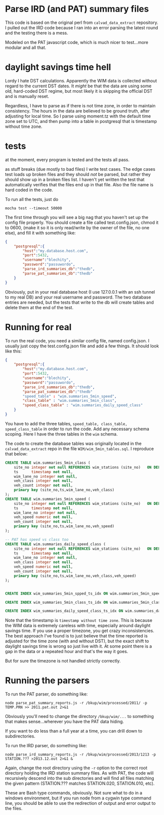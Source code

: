 # Parse IRD (and PAT) summary files

This code is based on the original perl from `calvad_data_extract`
repository.  I pulled out the IRD code because I ran into an error
parsing the latest round and the testing there is a mess.

Modeled on the PAT javascript code, which is much nicer to test...more
modular and all that.

# daylight savings time hell

Lordy I hate DST calculations.  Apparently the WIM data is collected
without regard to the current DST dates.  It *might* be that the data
are using some old, hard-coded DST regime, but most likely it is
skipping the official DST and is manually reset.

Regardless, I have to parse as if there is not time zone, in order to
maintain consistency.  The hours in the data are believed to be ground
truth, after adjusting for local time.  So I parse using moment.tz
with the default time zone set to UTC, and then pump into a table in
postgresql that is timestamp without time zone.

# tests

at the moment, every program is tested and the tests all pass.

as stuff breaks (due mostly to bad files) I write test cases.  The
edge cases test loads up broken files and they should *not* be parsed,
but rather they should show up in a broken files list.  I haven't yet
written the test that automatically verifies that the files end up in
that file.  Also the file name is hard coded in the code.


To run all the tests, just do

```
mocha test --timeout 50000
```

The first time through you will see a big nag that you haven't set up
the config file properly.  You should create a file called
test.config.json, chmod it to 0600, (make it so it is only read/write
by the owner of the file, no one else), and fill it with something
like:

```json
{
    "postgresql":{
        "host":"my.database.host.com",
        "port":5432,
        "username":"blechity",
        "password":"passuwordo",
        "parse_ird_summaries_db":"thedb",
        "parse_pat_summaries_db":"thedb"
    }
}
```

Obviously, put in your real database host (I use 127.0.0.1 with an ssh
tunnel to my real DB) and your real username and password.  The two
database entries are needed, but the tests that write to the db will
create tables and delete them at the end of the test.

# Running for real

To run the real code, you need a similar config file, named
config.json.  I usually just copy the test.config.json file and add a
few things.  It should look like this:

```json
{
    "postgresql":{
        "host":"my.database.host.com",
        "port":5432,
        "username":"blechity",
        "password":"passuwordo",
        "parse_ird_summaries_db":"thedb",
        "parse_pat_summaries_db":"thedb"
        "speed_table" : "wim.summaries_5min_speed",
        "class_table" : "wim.summaries_5min_class",
        "speed_class_table" : "wim.summaries_daily_speed_class"
    }
}
```

You have to add the three tables, `speed_table, class_table,
speed_class_table` in order to run the code.  Add any necessary schema
scoping.  Here I have the three tables in the `wim` schema.

The code to create the database tables was originally located in the
`calvad_data_extract` repo in the file `WIM/wim_5min_tables.sql`.  I
reproduce that below:

```sql
CREATE TABLE wim.summaries_5min_class (
    site_no integer not null REFERENCES wim_stations (site_no)   ON DELETE RESTRICT,
    ts      timestamp not null,
    wim_lane_no integer not null,
    veh_class integer not null,
    veh_count integer not null,
    primary key (site_no,ts,wim_lane_no,veh_class)
);
CREATE TABLE wim.summaries_5min_speed (
    site_no integer not null REFERENCES wim_stations (site_no)   ON DELETE RESTRICT,
    ts      timestamp not null,
    wim_lane_no integer not null,
    veh_speed numeric not null,
    veh_count integer not null,
    primary key (site_no,ts,wim_lane_no,veh_speed)
);

-- PAT has speed vs class too
CREATE TABLE wim.summaries_daily_speed_class (
    site_no integer not null REFERENCES wim_stations (site_no)   ON DELETE RESTRICT,
    ts      timestamp not null,
    wim_lane_no integer not null,
    veh_class integer not null,
    veh_speed numeric not null,
    veh_count integer not null,
    primary key (site_no,ts,wim_lane_no,veh_class,veh_speed)
);


CREATE INDEX wim_summaries_5min_spped_ts_idx ON wim.summaries_5min_speed(ts);

CREATE INDEX wim_summaries_5min_class_ts_idx ON wim.summaries_5min_class(ts);

CREATE INDEX wim_summaries_daily_speed_class_ts_idx ON wim.summaries_daily_speed_class(ts);
```

Note that the timestamp is `timestamp without time zone`.  This is
because the WIM data is extremely careless with time, especially
around daylight savings time.  If you use a proper timezone, you get
crazy inconsistencies.  The best approach I've found is to just
believe that the time reported is adjusted for the time zone (with and
without DST), but the exact shift to daylight savings time is wrong so
just live with it.  At some point there is a gap in the data or a
repeated hour and that's the way it goes.

But for sure the timezone is not handled strictly correctly.

# Running the parsers

To run the PAT parser, do something like:

```
node parse_pat_summary_reports.js -r /bkup/wim/processed/2011/ -p TEMP.PRN >> 2011.pat.out 2>&1
```

Obviously you'll need to change the directory `/bkup/wim/...` to
something that makes sense...wherever you have the PAT data hiding.

If you want to do less than a full year at a time, you can drill down
to subdirectories.

To run the IRD parser, do something like:


```
node parse_ird_summary_reports.js -r /bkup/wim/processed/2013/1213 -p STATION.??? >2013.12.out 2>&1 &
```

Again, change the root directory using the `-r` option to the correct
root directory holding the IRD station summary files.  As with PAT,
the code will recursively descend into the sub directories and will
find all files matching the given pattern (STATION.??? matches
STATION.020, STATION.010, etc).

These are Bash type commands, obviously.  Not sure what to do in a
windows environment, but if you run node from a cygwin type command
line, you should be able to use the redirection of output and error
output to the files.
